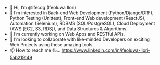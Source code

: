 - 👋 Hi, I’m @ifecog (Ifeoluwa Ilori)
- 👀 I’m interested in Back-end Web Development (Python/Django/DRF), Python Testing (Unittest), Front-end Web development (ReactJS), Automation (Selenium), RDBMS (SQL/PostgreSQL), Cloud Deployment (AWS [EC2, S3, RDS]), and Data Structures & Algorithms.
- 🌱 I’m currently working on Web Apps and RESTful APIs.
- 💞️ I’m looking to collaborate with like-minded Developers on exciting Web Projects using these amazing tools.
- 📫 How to reach me 👍... https://www.linkedin.com/in/ifeoluwa-ilori-5ab219149

<!---
ifecog/ifecog is a ✨ special ✨ repository because its `README.md` (this file) appears on your GitHub profile.
You can click the Preview link to take a look at your changes.
--->
